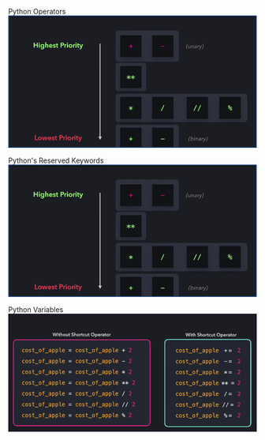 Python Operators
![Alt text](images/operators.png)

Python's Reserved Keywords
![Alt text](images/reserved.png)

Python Variables
![Variables](images/variables.png)